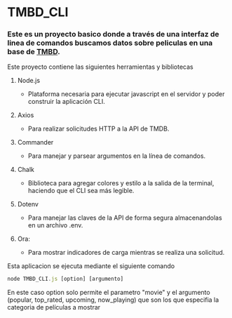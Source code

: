 # TMBD_CLI #
### Este es un proyecto basico donde a través de una interfaz de linea de comandos buscamos datos sobre peliculas en una base de [TMBD](https://developer.themoviedb.org/docs/getting-started).
Este proyecto contiene las siguientes herramientas y bibliotecas
1. Node.js
   - Plataforma necesaria para ejecutar javascript en el servidor y poder construir la aplicación CLI.

2. Axios
   - Para realizar solicitudes HTTP a la API de TMDB.

3. Commander
   - Para manejar y parsear argumentos en la línea de comandos.
  
4. Chalk
   - Biblioteca para agregar colores y estilo a la salida de la terminal, haciendo que el CLI sea más legible.

5. Dotenv
   - Para manejar las claves de la API de forma segura almacenandolas en un archivo .env.

6. Ora:
   - Para mostrar indicadores de carga mientras se realiza una solicitud.

Esta aplicacion se ejecuta mediante el siguiente comando 
```javascript
node TMBD_CLI.js [option] [argumento]
```

En este caso option solo permite el parametro "movie" y el argumento (popular, top_rated, upcoming, now_playing) que son los que especifia la categoria de películas a mostrar
